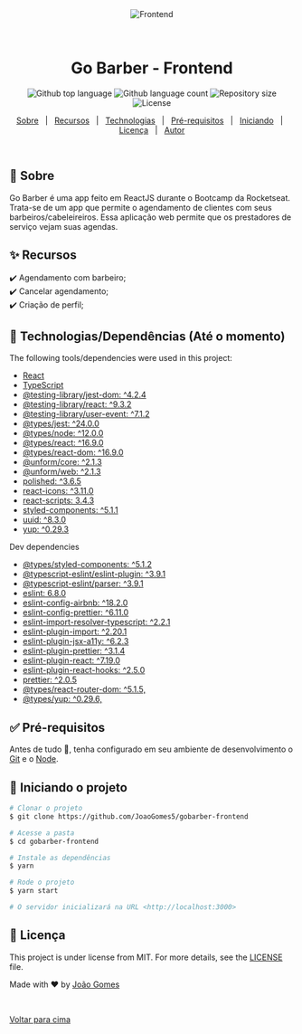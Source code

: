 <div align="center" id="top">
  <img src="https://i.ytimg.com/vi/o6muKsCdp2A/maxresdefault.jpg" alt="Frontend" />

  &#xa0;

  <!-- <a href="https://frontend.netlify.app">Demo</a> -->
</div>

<h1 align="center">Go Barber - Frontend</h1>

<p align="center">
  <img alt="Github top language" src="https://img.shields.io/github/languages/top/fabramosdev/gobarber-frontend?color=7159C1">

  <img alt="Github language count" src="https://img.shields.io/github/languages/count/fabramosdev/gobarber-frontend?color=7159C1">

  <img alt="Repository size" src="https://img.shields.io/github/repo-size/fabramosdev/gobarber-frontend?color=7159C1">

  <img alt="License" src="https://img.shields.io/github/last-commit/fabramosdev/gobarber-frontend?color=7159C1">

  <!-- <img alt="Github issues" src="https://img.shields.io/github/issues/fabramosdev/gobarber-frontend?color=56BEB8" /> -->

  <!-- <img alt="Github forks" src="https://img.shields.io/github/forks/fabramosdev/gobarber-frontend?color=56BEB8" /> -->

  <!-- <img alt="Github stars" src="https://img.shields.io/github/stars/fabramosdev/gobarber-frontend?color=56BEB8" /> -->
</p>

<!-- Status -->

<!-- <h4 align="center">
	🚧  Gobarber frontend 🚀 Under construction...  🚧
</h4>

<hr> -->

<p align="center">
  <a href="#dart-about">Sobre</a> &#xa0; | &#xa0;
  <a href="#sparkles-features">Recursos</a> &#xa0; | &#xa0;
  <a href="#rocket-technologies">Technologias</a> &#xa0; | &#xa0;
  <a href="#white_check_mark-requirements">Pré-requisitos</a> &#xa0; | &#xa0;
  <a href="#checkered_flag-starting">Iniciando</a> &#xa0; | &#xa0;
  <a href="#memo-license">Licença</a> &#xa0; | &#xa0;
  <a href="https://github.com/fabramosdev" target="_blank">Autor</a>
</p>

<br>

## :dart: Sobre ##

Go Barber é uma app feito em ReactJS durante o Bootcamp da Rocketseat. Trata-se de um app que permite o agendamento de clientes com seus barbeiros/cabeleireiros. Essa aplicação web permite que os prestadores de serviço vejam suas agendas.

## :sparkles: Recursos ##

:heavy_check_mark: Agendamento com barbeiro;\
:heavy_check_mark: Cancelar agendamento;\
:heavy_check_mark: Criação de perfil;

## :rocket: Technologias/Dependências (Até o momento) ##

The following tools/dependencies were used in this project:

- [React](https://pt-br.reactjs.org/)
- [TypeScript](https://www.typescriptlang.org/)
- [@testing-library/jest-dom: ^4.2.4](https://github.com/testing-library/jest-dom)
- [@testing-library/react: ^9.3.2](https://testing-library.com/docs/react-testing-library/intro)
- [@testing-library/user-event: ^7.1.2](https://github.com/testing-library/user-event)
- [@types/jest: ^24.0.0](https://www.npmjs.com/package/@types/jest)
- [@types/node: ^12.0.0](https://www.npmjs.com/package/@types/node)
- [@types/react: ^16.9.0](https://www.npmjs.com/package/@types/react)
- [@types/react-dom: ^16.9.0](https://www.npmjs.com/package/@types/react-dom)
- [@unform/core: ^2.1.3](https://github.com/Rocketseat/unform)
- [@unform/web: ^2.1.3](https://github.com/Rocketseat/unform)
- [polished: ^3.6.5](https://polished.js.org/)
- [react-icons: ^3.11.0](https://react-icons.github.io/react-icons/)
- [react-scripts: 3.4.3](https://github.com/facebook/create-react-app/tree/master/packages/react-scripts)
- [styled-components: ^5.1.1](https://styled-components.com/)
- [uuid: ^8.3.0](#)
- [yup: ^0.29.3](#)

Dev dependencies

- [@types/styled-components: ^5.1.2]()
- [@typescript-eslint/eslint-plugin: ^3.9.1]()
- [@typescript-eslint/parser: ^3.9.1]()
- [eslint: 6.8.0]()
- [eslint-config-airbnb: ^18.2.0]()
- [eslint-config-prettier: ^6.11.0]()
- [eslint-import-resolver-typescript: ^2.2.1]()
- [eslint-plugin-import: ^2.20.1]()
- [eslint-plugin-jsx-a11y: ^6.2.3]()
- [eslint-plugin-prettier: ^3.1.4]()
- [eslint-plugin-react: ^7.19.0]()
- [eslint-plugin-react-hooks: ^2.5.0]()
- [prettier: ^2.0.5]()
- [@types/react-router-dom: ^5.1.5,]()
- [@types/yup: ^0.29.6,]()

## :white_check_mark: Pré-requisitos ##

Antes de tudo :checkered_flag:, tenha configurado em seu ambiente de desenvolvimento o  [Git](https://git-scm.com) e o [Node](https://nodejs.org/en/).

## :checkered_flag: Iniciando o projeto ##

```bash
# Clonar o projeto
$ git clone https://github.com/JoaoGomes5/gobarber-frontend

# Acesse a pasta
$ cd gobarber-frontend

# Instale as dependências
$ yarn

# Rode o projeto
$ yarn start

# O servidor inicializará na URL <http://localhost:3000>
```

## :memo: Licença ##

This project is under license from MIT. For more details, see the [LICENSE](LICENSE.md) file.


Made with :heart: by <a href="https://github.com/JoaoGomes5" target="_blank">João Gomes</a>

&#xa0;

<a href="#top">Voltar para cima</a>
